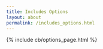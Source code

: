 ```yaml
---
title: Includes Options
layout: about
permalink: /includes_options.html
---
```


{% include cb/options_page.html %}